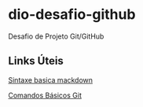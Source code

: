 # dio-desafio-github
Desafio de Projeto Git/GitHub

## Links Úteis
[Sintaxe basica mackdown](https://www.markdownguide.org/basic-syntax/)

[Comandos Básicos Git](https://medium.com/@andradegabriela20/o-que-%C3%A9-git-git-bash-e-comandos-b%C3%A1sicos-94a53de6d376)
